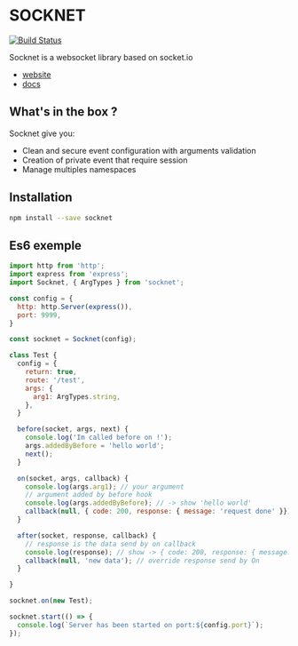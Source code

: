 # SOCKNET

[![Build Status](https://travis-ci.org/leon3s/socknet.svg?branch=master)](https://travis-ci.org/leon3s/socknet)

Socknet is a websocket library based on socket.io
- [website](https://leon3s.github.io/socknet)
- [docs](https://leon3s.github.io/socknet/docs)

## What's in the box ?
Socknet give you:
- Clean and secure event configuration with arguments validation
- Creation of private event that require session
- Manage multiples namespaces

## Installation
```sh
npm install --save socknet
```

## Es6 exemple
```js
import http from 'http';
import express from 'express';
import Socknet, { ArgTypes } from 'socknet';

const config = {
  http: http.Server(express()),
  port: 9999,
}

const socknet = Socknet(config);

class Test {
  config = {
    return: true,
    route: '/test',
    args: {
      arg1: ArgTypes.string,
    },
  }

  before(socket, args, next) {
    console.log('Im called before on !');
    args.addedByBefore = 'hello world';
    next();
  }

  on(socket, args, callback) {
    console.log(args.arg1); // your argument
    // argument added by before hook
    console.log(args.addedByBefore); // -> show 'hello world'
    callback(null, { code: 200, response: { message: 'request done' }}); // your response
  }

  after(socket, response, callback) {
    // response is the data send by on callback
    console.log(response); // show -> { code: 200, response: { message: 'request done' }}
    callback(null, 'new data'); // override response send by On
  }

}

socknet.on(new Test);

socknet.start(() => {
  console.log(`Server has been started on port:${config.port}`);
});

```
